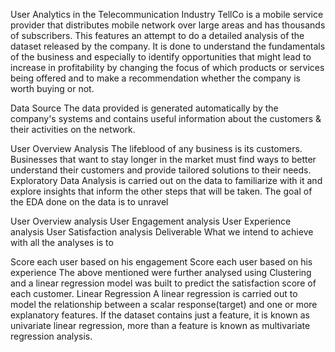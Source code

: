 User Analytics in the Telecommunication Industry
TellCo is a mobile service provider that distributes mobile network over large areas and has thousands of subscribers. This features an attempt to do a detailed analysis of the dataset released by the company. It is done to understand the fundamentals of the business and especially to identify opportunities that might lead to increase in profitability by changing the focus of which products or services being offered and to make a recommendation whether the company is worth buying or not.

Data Source
The data provided is generated automatically by the company's systems and contains useful information about the customers & their activities on the network.

User Overview Analysis
The lifeblood of any business is its customers. Businesses that want to stay longer in the market must find ways to better understand their customers and provide tailored solutions to their needs. Exploratory Data Analysis is carried out on the data to familiarize with it and explore insights that inform the other steps that will be taken. The goal of the EDA done on the data is to unravel

User Overview analysis
User Engagement analysis
User Experience analysis
User Satisfaction analysis
Deliverable
What we intend to achieve with all the analyses is to

Score each user based on his engagement
Score each user based on his experience The above mentioned were further analysed using Clustering and a linear regression model was built to predict the satisfaction score of each customer.
Linear Regression
A linear regression is carried out to model the relationship between a scalar response(target) and one or more explanatory features. If the dataset contains just a feature, it is known as univariate linear regression, more than a feature is known as multivariate regression analysis.
